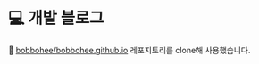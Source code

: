 # 💻 개발 블로그

🎨 [bobbohee/bobbohee.github.io](https://github.com/bobbohee/bobbohee.github.io) 레포지토리를 clone해 사용했습니다. 
